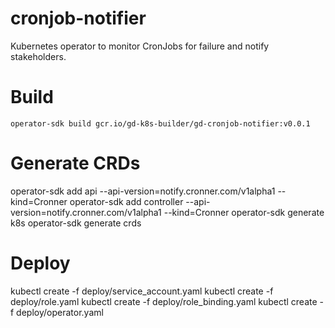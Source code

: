 # cronjob-notifier
Kubernetes operator to monitor CronJobs for failure and notify stakeholders.

# Build
`operator-sdk build gcr.io/gd-k8s-builder/gd-cronjob-notifier:v0.0.1`

# Generate CRDs
operator-sdk add api --api-version=notify.cronner.com/v1alpha1 --kind=Cronner
operator-sdk add controller --api-version=notify.cronner.com/v1alpha1 --kind=Cronner
operator-sdk generate k8s
operator-sdk generate crds

# Deploy
kubectl create -f deploy/service_account.yaml
kubectl create -f deploy/role.yaml
kubectl create -f deploy/role_binding.yaml
kubectl create -f deploy/operator.yaml